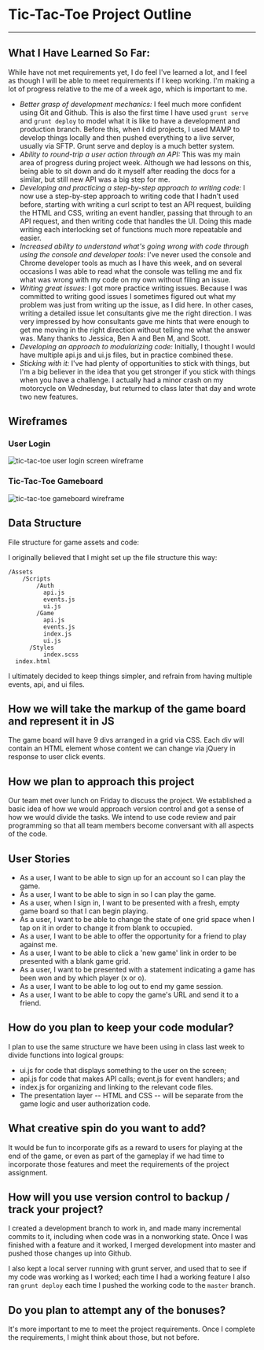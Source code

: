 # Tic-Tac-Toe Project Outline

---

## What I Have Learned So Far:

While have not met requirements yet, I do feel I've learned a lot, and I feel as though I will be able to meet requirements if I keep working. I'm making a lot of progress relative to the me of a week ago, which is important to me.

* _Better grasp of development mechanics:_ I feel much more confident using Git and Github. This is also the first time I have used ```grunt serve``` and ```grunt deploy``` to model what it is like to have a development and production branch. Before this, when I did projects, I used MAMP to develop things locally and then pushed everything to a live server, usually via SFTP. Grunt serve and deploy is a much better system.
* _Ability to round-trip a user action through an API:_ This was my main area of progress during project week. Although we had lessons on this, being able to sit down and do it myself after reading the docs for a similar, but still new API was a big step for me.
* _Developing and practicing a step-by-step approach to writing code:_ I now use a step-by-step approach to writing code that I hadn't used before, starting with writing a curl script to test an API request, building the HTML and CSS, writing an event handler, passing that through to an API request, and then writing code that handles the UI. Doing this made writing each interlocking set of functions much more repeatable and easier.
* _Increased ability to understand what's going wrong with code through using the console and developer tools_: I've never used the console and Chrome developer tools as much as I have this week, and on several occasions I was able to read what the console was telling me and fix what was wrong with my code on my own without filing an issue.
* _Writing great issues:_ I got more practice writing issues. Because I was committed to writing good issues I sometimes figured out what my problem was just from writing up the issue, as I did here. In other cases, writing a detailed issue let consultants give me the right direction. I was very impressed by how consultants gave me hints that were enough to get me moving in the right direction without telling me what the answer was. Many thanks to Jessica, Ben A and Ben M, and Scott.
* _Developing an approach to modularizing code:_ Initially, I thought I would have multiple api.js and ui.js files, but in practice combined these. 
* _Sticking with it:_ I've had plenty of opportunities to stick with things, but I'm a big believer in the idea that you get stronger if you stick with things when you have a challenge. I actually had a minor crash on my motorcycle on Wednesday, but returned to class later that day and wrote two new features.


## Wireframes

### User Login

![tic-tac-toe user login screen wireframe](tic-tac-toe-signup.jpg)

### Tic-Tac-Toe Gameboard

![tic-tac-toe gameboard wireframe](tic-tac-toe-gameboard.jpg)

## Data Structure

File structure for game assets and code:

I originally believed that I might set up the file structure this way:

```
/Assets
    /Scripts
        /Auth
          api.js
          events.js
          ui.js
        /Game
          api.js
          events.js
          index.js
          ui.js
      /Styles
          index.scss
  index.html

  ```

  I ultimately decided to keep things simpler, and refrain from having multiple events, api, and ui files.



## How we will take the markup of the game board and represent it in JS

The game board will have 9 divs arranged in a grid via CSS.
Each div will contain an HTML element whose content we can change via jQuery
in response to user click events.

## How we plan to approach this project

Our team met over lunch on Friday to discuss the project.
We established a basic idea of how we would approach version control and got a sense of
how we would divide the tasks. We intend to use code review and pair programming so that
all team members become conversant with all aspects of the code.

## User Stories

* As a user, I want to be able to sign up for an account so I can play the game.
* As a user, I want to be able to sign in so I can play the game.
* As a user, when I sign in, I want to be presented with a fresh, empty game board so that I can begin playing.
* As a user, I want to be able to change the state of one grid space when I tap on it in order to change it from blank to occupied.
* As a user, I want to be able to offer the opportunity for a friend to play against me.
* As a user, I want to be able to click a 'new game' link in order to be presented with a blank game grid.
* As a user, I want to be presented with a statement indicating a game has been won and by which player (x or o).
* As a user, I want to be able to log out to end my game session.
* As a user, I want to be able to copy the game's URL and send it to a friend.

## How do you plan to keep your code modular?

I plan to use the same structure we have been using in class last week to divide functions into logical groups:

* ui.js for code that displays something to the user on the screen;
* api.js for code that makes API calls; event.js for event handlers; and
* index.js for organizing and linking to the relevant code files.
* The presentation layer -- HTML and CSS  -- will be separate from the game logic and user authorization code.

## What creative spin do you want to add?

It would be fun to incorporate gifs as a reward to users for playing at the end of the game, or even as part of the gameplay if we had time to incorporate those features and meet the requirements of the project assignment.

## How will you use version control to backup / track your project?

I created a development branch to work in, and made many incremental commits to it, including when code was in a nonworking state. Once I was finished with a feature and it worked, I merged development into master and pushed those changes up into Github.

I also kept a local server running with grunt server, and used that to see if my code was working as I worked; each time I had a working feature I also ran ```grunt deploy``` each time I pushed the working code to the ```master``` branch.

## Do you plan to attempt any of the bonuses?

It's more important to me to meet the project requirements. Once I complete the requirements, I might think about those, but not before.
